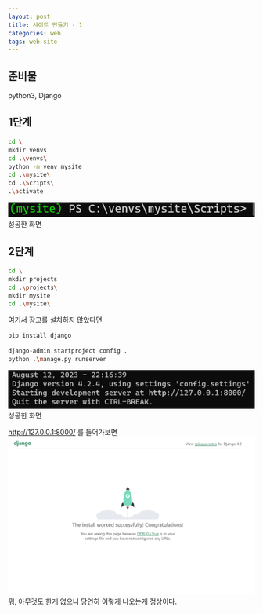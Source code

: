 ```yaml
---
layout: post
title: 사이트 만들기 - 1
categories: web
tags: web site
---
```

## 준비물
python3, Django

## 1단계
```bash
cd \
mkdir venvs
cd .\venvs\
python -m venv mysite
cd .\mysite\
cd .\Scripts\
.\activate
```
![img](assets\images\site\1\mysite_activate.png)
성공한 화면

## 2단계
```bash
cd \
mkdir projects
cd .\projects\
mkdir mysite
cd .\mysite\
```
여기서 장고를 설치하지 않았다면
```bash
pip install django
```

```bash
django-admin startproject config .
python .\manage.py runserver
```

![img](assets\images\site\1\django_start.png)
성공한 화면

http://127.0.0.1:8000/ 를 들어가보면
![img](assets\images\site\1\django.png)
뭐, 아무것도 한게 없으니 당연히 이렇게 나오는게 정상이다.